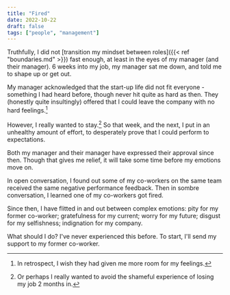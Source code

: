 ```yaml
---
title: "Fired"
date: 2022-10-22
draft: false
tags: ["people", "management"]
---
```

Truthfully, I did not [transition my mindset between roles]({{< ref "boundaries.md" >}}) fast enough, at least in the eyes of my manager (and their manager). 6 weeks into my job, my manager sat me down, and told me to shape up or get out.

My manager acknowledged that the start-up life did not fit everyone - something I had heard before, though never hit quite as hard as then. They (honestly quite insultingly) offered that I could leave the company with no hard feelings.[^1]
[^1]: In retrospect, I wish they had given me more room for my feelings.

However, I really wanted to stay.[^2] So that week, and the next, I put in an unhealthy amount of effort, to desperately prove that I could perform to expectations.
[^2]: Or perhaps I really wanted to avoid the shameful experience of losing my job 2 months in.

Both my manager and their manager have expressed their approval since then. Though that gives me relief, it will take some time before my emotions move on.

In open conversation, I found out some of my co-workers on the same team received the same negative performance feedback. Then in sombre conversation, I learned one of my co-workers got fired.

Since then, I have flitted in and out between complex emotions: pity for my former co-worker; gratefulness for my current; worry for my future; disgust for my selfishness; indignation for my company.

What should I do? I've never experienced this before. To start, I'll send my support to my former co-worker.